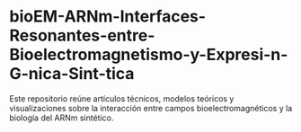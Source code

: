 # bioEM-ARNm-Interfaces-Resonantes-entre-Bioelectromagnetismo-y-Expresi-n-G-nica-Sint-tica
Este repositorio reúne artículos técnicos, modelos teóricos y visualizaciones sobre la interacción entre campos bioelectromagnéticos y la biología del ARNm sintético.
